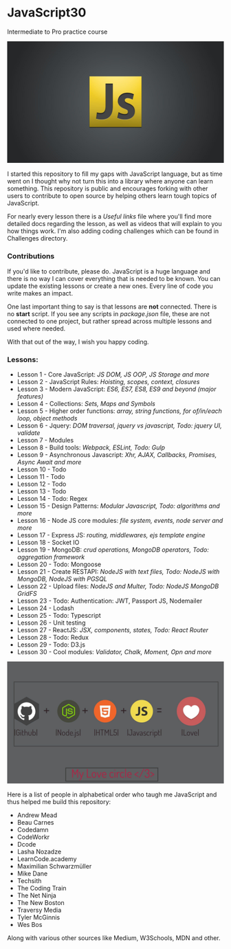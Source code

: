 # JavaScript30
Intermediate to Pro practice course

![](readMe_img/js-logo.jpg)

I started this repository to fill my gaps with JavaScript language, but as time went on I thought why not turn this into a library
where anyone can learn something. 
This repository is public and encourages forking with other users to contribute to open source by helping others learn
tough topics of JavaScript.

For nearly every lesson there is a *Useful links* file where you'll find more detailed docs regarding the lesson,
as well as videos that will explain to you how things work. 
I'm also adding coding challenges which can be found in Challenges directory.

### Contributions

If you'd like to contribute, please do. JavaScript is a huge language and there is no way I can cover everything that is needed to be known. 
You can update the existing lessons or create a new ones. Every line of code you write makes an impact.

One last important thing to say is that lessons are **not** connected. 
There is no **start** script. If you see any scripts in *package.json* file, these are not connected to one project, but rather spread across multiple lessons and used where needed.


With that out of the way, I wish you happy coding. 

### Lessons: 
* Lesson 1 - Core JavaScript: *JS DOM, JS OOP, JS Storage and more*
* Lesson 2 - JavaScript Rules: *Hoisting, scopes, context, closures*
* Lesson 3 - Modern JavaScript: *ES6, ES7, ES8, ES9 and beyond (major features)*
* Lesson 4 - Collections: *Sets, Maps and Symbols*
* Lesson 5 - Higher order functions: *array, string functions, for of/in/each loop, object methods*
* Lesson 6 - Jquery: *DOM traversal, jquery vs javascript, Todo: jquery UI, validate*
* Lesson 7 - Modules
* Lesson 8 - Build tools: *Webpack, ESLint, Todo: Gulp*
* Lesson 9 - Asynchronous Javascript: *Xhr, AJAX, Callbacks, Promises, Async Await and more*
* Lesson 10 - Todo
* Lesson 11 - Todo
* Lesson 12 - Todo
* Lesson 13 - Todo
* Lesson 14 - Todo: Regex
* Lesson 15 - Design Patterns: *Modular Javascript, Todo: algorithms and more*
* Lesson 16 - Node JS core modules: *file system, events, node server and more*
* Lesson 17 - Express JS: *routing, middlewares, ejs template engine*
* Lesson 18 - Socket IO
* Lesson 19 - MongoDB: *crud operations, MongoDB operators, Todo: aggregation framework*
* Lesson 20 - Todo: Mongoose
* Lesson 21 - Create RESTAPI: *NodeJS with text files, Todo: NodeJS with MongoDB, NodeJS with PGSQL*
* Lesson 22 - Upload files: *NodeJS and Multer, Todo: NodeJS MongoDB GridFS*
* Lesson 23 - Todo: Authentication: JWT, Passport JS, Nodemailer
* Lesson 24 - Lodash
* Lesson 25 - Todo: Typescript 
* Lesson 26 - Unit testing
* Lesson 27 - ReactJS: *JSX, components, states, Todo: React Router*
* Lesson 28 - Todo: Redux
* Lesson 29 - Todo: D3.js
* Lesson 30 - Cool modules: *Validator, Chalk, Moment, Opn and more*

![](readMe_img/js-git-node.jpg)

Here is a list of people in alphabetical order who taugh me JavaScript and thus helped me build this repository:
* Andrew Mead
* Beau Carnes
* Codedamn
* CodeWorkr
* Dcode
* Lasha Nozadze
* LearnCode.academy
* Maximilian Schwarzmüller
* Mike Dane
* Techsith
* The Coding Train
* The Net Ninja
* The New Boston
* Traversy Media
* Tyler McGinnis
* Wes Bos

Along with various other sources like Medium, W3Schools, MDN and other.
